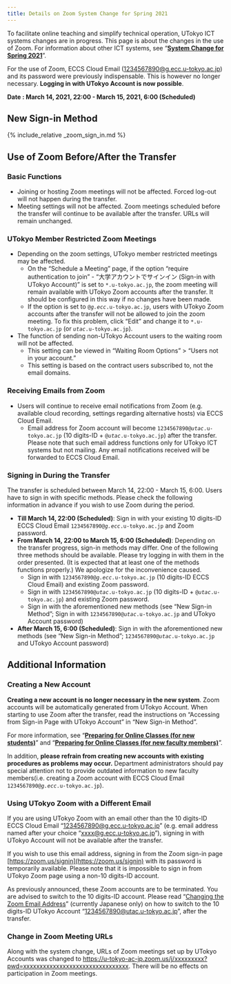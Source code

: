 ```yaml
---
title: Details on Zoom System Change for Spring 2021
---
```


To facilitate online teaching and simplify technical operation, UTokyo ICT systems changes are in progress. This page is about the changes in the use of Zoom. For information about other ICT systems, see “**[System Change for Spring 2021](/en/change2021s/)**”.

For the use of Zoom, ECCS Cloud Email (1234567890@g.ecc.u-tokyo.ac.jp) and its password were previously indispensable. This is however no longer necessary. **Logging in with UTokyo Account is now possible**.

**Date : March 14, 2021, 22:00 - March 15, 2021, 6:00 (Scheduled)**

## New Sign-in Method

{% include_relative _zoom_sign_in.md %}

## Use of Zoom Before/After the Transfer

### Basic Functions

- Joining or hosting Zoom meetings will not be affected. Forced log-out will not happen during the transfer.
- Meeting settings will not be affected. Zoom meetings scheduled before the transfer will continue to be available after the transfer. URLs will remain unchanged.

### UTokyo Member Restricted Zoom Meetings

- Depending on the zoom settings, UTokyo member restricted meetings may be affected.
    - On the “Schedule a Meeting” page, if the option “require authentication to join” - “大学アカウントでサインイン (Sign-in with UTokyo Account)” is set to `*.u-tokyo.ac.jp`, the zoom meeting will remain available with UTokyo Zoom accounts after the transfer. It should be configured in this way if no changes have been made.
    - If the option is set to <code>@<em>g.ecc</em>.u-tokyo.ac.jp</code>, users with UTokyo Zoom accounts after the transfer will not be allowed to join the zoom meeting. To fix this problem, click “Edit” and change it to `*.u-tokyo.ac.jp` (or <code><em>utac</em>.u-tokyo.ac.jp</code>).
- The function of sending non-UTokyo Account users to the waiting room will not be affected.
    - This setting can be viewed in “Waiting Room Options” > “Users not in your account.”
    - This setting is based on the contract users subscribed to, not the email domains.

### Receiving Emails from Zoom

- Users will continue to receive email notifications from Zoom (e.g. available cloud recording, settings regarding alternative hosts) via ECCS Cloud Email.
    - Email address for Zoom account will become <code>1234567890@<em>utac</em>.u-tokyo.ac.jp</code> (10 digits-ID + <code>@<em>utac</em>.u-tokyo.ac.jp</code>) after the transfer. Please note that such email address functions only for UTokyo ICT systems but not mailing. Any email notifications received will be forwarded to ECCS Cloud Email.

### Signing in During the Transfer

The transfer is scheduled between March 14, 22:00 - March 15, 6:00. Users have to sign in with specific methods. Please check the following information in advance if you wish to use Zoom during the period.

- **Till March 14, 22:00 (Scheduled)**: Sign in with your existing 10 digits-ID ECCS Cloud Email <code>1234567890@<em>g.ecc</em>.u-tokyo.ac.jp</code> and Zoom password.
- **From March 14, 22:00 to March 15, 6:00 (Scheduled)**: Depending on the transfer progress, sign-in methods may differ. One of the following three methods should be available. Please try logging in with them in the order presented. (It is expected that at least one of the methods functions properly.) We apologize for the inconvenience caused.
    - Sign in with <code>1234567890@<em>g.ecc</em>.u-tokyo.ac.jp</code> (10 digits-ID ECCS Cloud Email) and existing Zoom password.
    - Sign in with <code>1234567890@<em>utac</em>.u-tokyo.ac.jp</code> (10 digits-ID + <code>@<em>utac</em>.u-tokyo.ac.jp</code>) and existing Zoom password.
    - Sign in with the aforementioned new methods (see “New Sign-in Method”; Sign in with <code>1234567890@<em>utac</em>.u-tokyo.ac.jp</code> and UTokyo Account password)
-  **After March 15, 6:00 (Scheduled)**: Sign in with the aforementioned new methods (see “New Sign-in Method”; <code>1234567890@<em>utac</em>.u-tokyo.ac.jp</code> and UTokyo Account password)

## Additional Information

### Creating a New Account

**Creating a new account is no longer necessary in the new system**. Zoom accounts will be automatically generated from UTokyo Account. When starting to use Zoom after the transfer, read the instructions on “Accessing from Sign-in Page with UTokyo Account” in “New Sign-in Method”.

For more information, see “**[Preparing for Online Classes (for new students)](/en/oc/)**” and “**[Preparing for Online Classes (for new faculty members)](/en/faculty_members/)**”.

In addition, **please refrain from creating new accounts with existing procedures as problems may occur.** Department administrators should pay special attention not to provide outdated information to new faculty members(i.e. creating a Zoom account with ECCS Cloud Email <code>1234567890@<em>g.ecc</em>.u-tokyo.ac.jp</code>).

### Using UTokyo Zoom with a Different Email

If you are using UTokyo Zoom with an email other than the 10 digits-ID ECCS Cloud Email  “1234567890@g.ecc.u-tokyo.ac.jp” (e.g. email address named after your choice “xxxx@g.ecc.u-tokyo.ac.jp”), signing in with UTokyo Account will not be available after the transfer.

If you wish to use this email address, signing in from the Zoom sign-in page [https://zoom.us/signin](https://zoom.us/signin) with its password is temporarily available. Please note that it is impossible to sign in from UTokyo Zoom page using a non-10 digits-ID account.

As previously announced, these Zoom accounts are to be terminated. You are advised to switch to the 10 digits-ID account. Please read “[Changing the Zoom Email Address](/notice/zoom-address-new.html)” (currently Japanese only) on how to switch to the 10 digits-ID UTokyo Account “1234567890@utac.u-tokyo.ac.jp”, after the transfer.

### Change in Zoom Meeting URLs

Along with the system change, URLs of Zoom meetings set up by UTokyo Accounts was changed to https://u-tokyo-ac-jp.zoom.us/j/xxxxxxxxx?pwd=xxxxxxxxxxxxxxxxxxxxxxxxxxxxxxxx. There will be no effects on participation in Zoom meetings.
